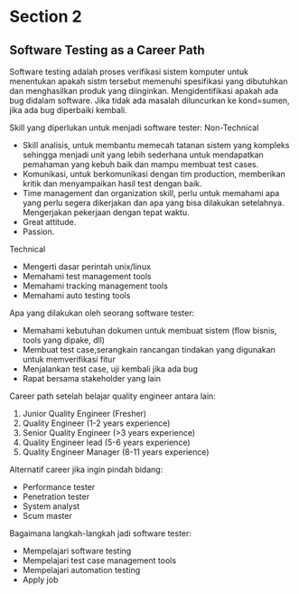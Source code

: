 # Section 2

## Software Testing as a Career Path

Software testing adalah proses verifikasi sistem komputer untuk menentukan apakah sistm tersebut memenuhi spesifikasi yang dibutuhkan dan menghasilkan produk yang diinginkan.
Mengidentifikasi apakah ada bug didalam software. Jika tidak ada masalah diluncurkan ke kond=sumen, jika ada bug diperbaiki kembali.

Skill yang diperlukan untuk menjadi software tester:
Non-Technical
- Skill analisis, untuk membantu memecah tatanan sistem yang kompleks sehingga menjadi unit yang lebih sederhana untuk mendapatkan pemahaman yang kebuh baik dan mampu membuat test cases.
- Komunikasi, untuk berkomunikasi dengan tim production, memberikan kritik dan menyampaikan hasil test dengan baik.
- Time management dan organization skill, perlu untuk memahami apa yang perlu segera dikerjakan dan apa yang bisa dilakukan setelahnya. Mengerjakan pekerjaan dengan tepat waktu.
- Great attitude.
- Passion.

Technical
- Mengerti dasar perintah unix/linux
- Memahami test management tools
- Memahami tracking management tools
- Memahami auto testing tools

Apa yang dilakukan oleh seorang software tester:
- Memahami kebutuhan dokumen untuk membuat sistem (flow bisnis, tools yang dipake, dll)
- Membuat test case,serangkain rancangan tindakan yang digunakan untuk memverifikasi fitur
- Menjalankan test case, uji kembali jika ada bug
- Rapat bersama stakeholder yang lain

Career path setelah belajar quality engineer antara lain:
1. Junior Quality Engineer (Fresher)
2. Quality Engineer (1-2 years experience)
3. Senior Quality Engineer (>3 years experience)
4. Quality Engineer lead (5-6 years experience)
5. Quality Engineer Manager (8-11 years experience)

Alternatif career jika ingin pindah bidang:
- Performance tester
- Penetration tester
- System analyst
- Scum master

Bagaimana langkah-langkah jadi software tester:
- Mempelajari software testing
- Mempelajari test case management tools
- Mempelajari automation testing
- Apply job

